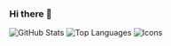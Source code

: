 ### Hi there 👋

<!--
**Straxeu/Straxeu** is a ✨ _special_ ✨ repository because its `README.md` (this file) appears on your GitHub profile.

Here are some ideas to get you started:

- 🔭 I’m currently working on ...
- 🌱 I’m currently learning ...
- 👯 I’m looking to collaborate on ...
- 🤔 I’m looking for help with ...
- 💬 Ask me about ...
- 📫 How to reach me: ...
- 😄 Pronouns: ...
- ⚡ Fun fact: ...
-->

![GitHub Stats](https://github-readme-stats.vercel.app/api?username=Straxeu&theme=radical)
![Top Languages](https://github-readme-stats.vercel.app/api/top-langs/?username=Straxeu&show_icons=true&theme=radical)
![Icons](https://img.shields.io/badge/-HTML-e34f26?logo=html5&logoColor=fff)
